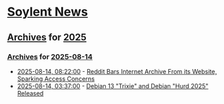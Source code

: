 # [Soylent News](../../../README.md)

## [Archives](../../index.md) for [2025](../index.md)

### [Archives](../../index.md) for [2025-08-14](index.md)

* [2025-08-14, 08:22:00](https://soylentnews.org/article.pl?sid=25/08/13/1127246&from=rss) - [Reddit Bars Internet Archive From its Website, Sparking Access Concerns](https://soylentnews.org/article.pl?sid=25/08/13/1127246&from=rss)
* [2025-08-14, 03:37:00](https://soylentnews.org/article.pl?sid=25/08/12/180244&from=rss) - [Debian 13 \"Trixie\" and Debian \"Hurd 2025\" Released](https://soylentnews.org/article.pl?sid=25/08/12/180244&from=rss)
